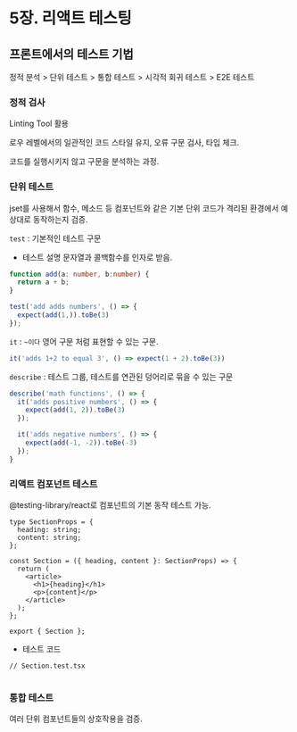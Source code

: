 # 5장. 리액트 테스팅

## 프론트에서의 테스트 기법

정적 분석 > 단위 테스트 > 통합 테스트 > 시각적 회귀 테스트 > E2E 테스트

### 정적 검사

Linting Tool 활용

로우 레벨에서의 일관적인 코드 스타일 유지, 오류 구문 검사, 타입 체크.

코드를 실행시키지 않고 구문을 분석하는 과정.



### 단위 테스트

jset를 사용해서 함수, 메소드 등 컴포넌트와 같은 기본 단위 코드가 격리된 환경에서 예상대로 동작하는지 검증.

`test` : 기본적인 테스트 구문 
  - 테스트 설명 문자열과 콜백함수를 인자로 받음.
```ts
function add(a: number, b:number) {
  return a + b;
}

test('add adds numbers', () => {
  expect(add(1,)).toBe(3)
});
```
  
`it` : `~이다` 영어 구문 처럼 표현할 수 있는 구문.
```ts
it('adds 1+2 to equal 3', () => expect(1 + 2).toBe(3))
```

`describe` : 테스트 그룹, 테스트를 연관된 덩어리로 묶을 수 있는 구문

```ts
describe('math functions', () => {
  it('adds positive numbers', () => {
    expect(add(1, 2)).toBe(3)
  });

  it('adds negative numbers', () => {
    expect(add(-1, -2)).toBe(-3)
  });
}
```

### 리액트 컴포넌트 테스트

@testing-library/react로 컴포넌트의 기본 동작 테스트 가능.

```tsx
type SectionProps = {
  heading: string;
  content: string;
};

const Section = ({ heading, content }: SectionProps) => {
  return (
    <article>
      <h1>{heading}</h1>
      <p>{content}</p>
    </article>
  );
};

export { Section };
```

- 테스트 코드

```tsx
// Section.test.tsx


```

### 통합 테스트

여러 단위 컴포넌트들의 상호작용을 검증.
